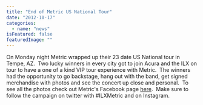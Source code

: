 ```yaml
---
title: "End of Metric US National Tour"
date: "2012-10-17"
categories: 
  - name: "news"
isFeatured: false
featuredImage: ""
---
```


On Monday night Metric wrapped up their 23 date US National tour in Tempe, AZ.  Two lucky winners in every city got to join Acura and the ILX on tour to have a one of a kind VIP tour experience with Metric.  The winners had the opportunity to go backstage, hang out with the band, get signed merchandise with photos and see the concert up close and personal.  To see all the photos check out Metric's Facebook page [here](https://www.facebook.com/media/set/?set=a.10151085108874370.450629.6920564369&type=1).  Make sure to follow the campaign on twitter with #ILXMetric and on Instagram.
